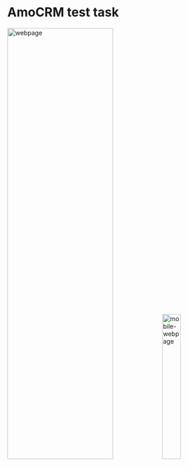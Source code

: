 <h1>AmoCRM test task</h1>

<div style='dispay:flex; gap:10px align-items:start'>
<img src='https://i.ibb.co/5F1F3PD/amoCRM.jpg' alt='webpage' style='width:69%; height:50%'>
<img src='https://i.ibb.co/zx0YtHN/amo-CRM-mobile.jpg' alt='mobile-webpage'  style='width:29%'>
</div>

